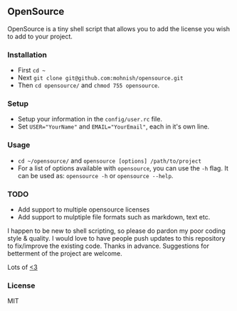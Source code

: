 ## OpenSource

OpenSource is a tiny shell script that allows you to add the license you wish to add to your project.

### Installation
- First `cd ~`
- Next `git clone git@github.com:mohnish/opensource.git`
- Then `cd opensource/` and `chmod 755 opensource`.

### Setup
- Setup your information in the `config/user.rc` file.
- Set `USER="YourName"` and `EMAIL="YourEmail"`, each in it's own line.

### Usage
- `cd ~/opensource/` and `opensource [options] /path/to/project`
- For a list of options available with `opensource`, you can use the `-h` flag.
It can be used as: `opensource -h` or `opensource --help`.


### TODO

- Add support to multiple opensource licenses
- Add support to mulptiple file formats such as markdown, text etc.

I happen to be new to shell scripting, so please do pardon my poor coding style & quality. I would love to have people push updates to this repository to fix/improve the existing code. Thanks in advance. Suggestions for betterment of the project are welcome.

Lots of [<3](http://twitter.com/arrowgunz)


### License

MIT